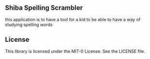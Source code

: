 ## Shiba Spelling Scrambler

this application is to have a tool for a kid to be able to have a way of studying spelling words

## License

This library is licensed under the MIT-0 License. See the LICENSE file.
